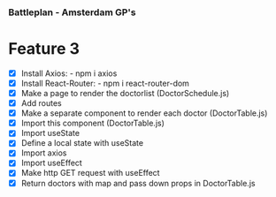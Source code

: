 ### Battleplan - Amsterdam GP's

# Feature 3

- [x] Install Axios: - npm i axios
- [x] Install React-Router: - npm i react-router-dom
- [x] Make a page to render the doctorlist (DoctorSchedule.js)
- [x] Add routes
- [x] Make a separate component to render each doctor (DoctorTable.js)
- [x] Import this component (DoctorTable.js)
- [x] Import useState
- [x] Define a local state with useState
- [x] Import axios
- [x] Import useEffect
- [x] Make http GET request with useEffect
- [x] Return doctors with map and pass down props in DoctorTable.js
